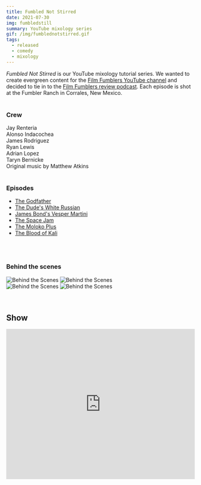 ```yaml
---
title: Fumbled Not Stirred
date: 2021-07-30
img: fumbledstill
summary: YouTube mixology series
gif: /img/fumblednotstirred.gif
tags:
  - released
  - comedy
  - mixology
---
```


_Fumbled Not Stirred_ is our YouTube mixology tutorial series. We wanted to create evergreen content for the [Film Fumblers YouTube channel](https://www.youtube.com/channel/UCawu2pOm_jmtAss4dN7z2KQ) and decided to tie in to the [Film Fumblers review podcast](https://filmfumblers.com). Each episode is shot at the Fumbler Ranch in Corrales, New Mexico.
</br>
</br>

### Crew

Jay Renteria</br>
Alonso Indacochea</br>
James Rodriguez</br>
Ryan Lewis</br>
Adrian Lopez</br>
Taryn Bernicke</br>
Original music by Matthew Atkins
</br>
</br>

### Episodes

* [The Godfather](https://www.youtube.com/watch?v=HIO1DdVT7qM)
* [The Dude's White Russian](https://www.youtube.com/watch?v=eKjRv1kwGAI)
* [James Bond's Vesper Martini](https://www.youtube.com/watch?v=ERjMg-O75ms)
* [The Space Jam](https://www.youtube.com/watch?v=BuMBY_9EupE)
* [The Moloko Plus](https://www.youtube.com/watch?v=-SG5uNdHzbs)
* [The Blood of Kali](https://www.youtube.com/watch?v=JHykulmuHR8)
</br>
</br>

### Behind the scenes

<div class="row g-2">
  <div class="col-lg-6 col-md-12 mb-6 mb-lg-0">
    <img src="/img/fumbled_not_stirred/behind_2.png" class="w-100 shadow-1-strong rounded mb-2" alt="Behind the Scenes">
    <img src="/img/fumbled_not_stirred/behind_4.png" class="w-100 shadow-1-strong rounded mb-2" alt="Behind the Scenes">
  </div>
  <div class="col-lg-6 mb-6 mb-lg-0">
    <img src="/img/fumbled_not_stirred/behind_3.png" class="w-100 shadow-1-strong rounded mb-2" alt="Behind the Scenes">
    <img src="/img/fumbled_not_stirred/behind_1.jpg" class="w-100 shadow-1-strong rounded mb-2" alt="Behind the Scenes">
  </div>
</div>
<br><br>

## Show

<center><iframe width="100%" height="400vh" src="https://www.youtube.com/embed/JHykulmuHR8" title="YouTube video player" frameborder="0" allow="accelerometer; autoplay; clipboard-write; encrypted-media; gyroscope; picture-in-picture" allowfullscreen></iframe></center>